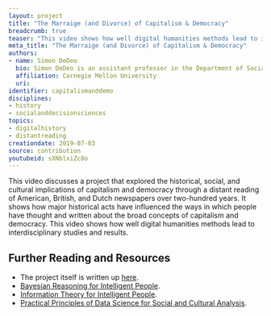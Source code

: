 ```yaml
---
layout: project
title: "The Marraige (and Divorce) of Capitalism & Democracy"
breadcrumb: true
teaser: "This video shows how well digital humanities methods lead to interdisciplinary studies and results."
meta_title: "The Marraige (and Divorce) of Capitalism & Democracy"
authors: 
- name: Simon DeDeo
  bio: Simon DeDeo is an assistant professor in the Department of Social and Decision Sciences, and external faculty at the Santa Fe Institute. He leads the Laboratory for Social Minds.
  affiliation: Carnegie Mellon University
  uri:
identifier: capitalismanddemo
disciplines: 
- history
- socialanddecisionsciences
topics:
- digitalhistory
- distantreading
creationdate: 2019-07-03
source: contribution
youtubeid: sXNblxiZc8o
---
```



This video discusses a project that explored the historical, social, and cultural implications of capitalism and democracy through a distant reading of American, British, and Dutch newspapers over two-hundred years. It shows how major historical acts have influenced the ways in which people have thought and written about the broad concepts of capitalism and democracy. This video shows how well digital humanities methods lead to interdisciplinary studies and results. 

## Further Reading and Resources
  - The project itself is written up [here](https://blog.oup.com/2017/04/capitalism-democracy-newspaper-coverage/).
  - [Bayesian Reasoning for Intelligent People](http://santafe.edu/~simon/br.pdf).
  - [Information Theory for Intelligent People](http://santafe.edu/~simon/br.pdf).
  - [Practical Principles of Data Science for Social and Cultural Analysis](/assets/files/DeDeoPracticalPrinciplesofData.pdf).
